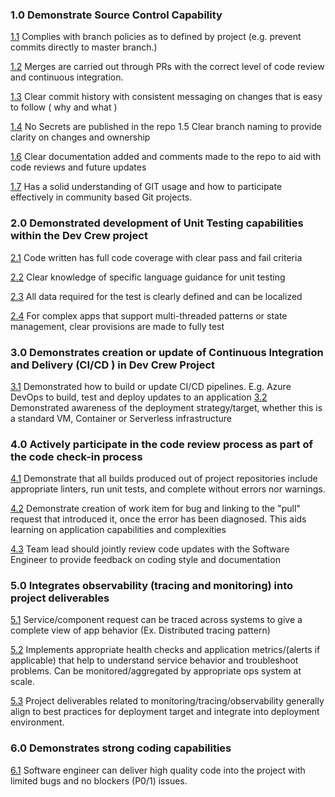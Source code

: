 ### 1.0	 Demonstrate Source Control Capability			
[1.1](#1.1)	 Complies with branch policies as to defined by project (e.g. prevent commits directly to master branch.) 

[1.2](#1.2)	 Merges are carried out through PRs with the correct level of code review and continuous integration. 

[1.3](#1.3)	 Clear commit history with consistent messaging on changes that is easy to follow ( why and what ) 

[1.4](#1.4) No Secrets are published in the repo 
1.5	 Clear branch naming to provide clarity on changes and ownership 

[1.6](#1.5) Clear documentation added and comments made to the repo to aid with code reviews and future updates 

[1.7](#1.7)	 Has a solid understanding of GIT usage and how to participate effectively in community based Git projects. 
	
### 2.0	 Demonstrated development of Unit Testing capabilities within the Dev Crew project 
[2.1](#2.1)	 Code written has full code coverage with clear pass and fail criteria 

[2.2](#2.2)	 Clear knowledge of specific language guidance for unit testing 

[2.3](#2.3)	 All data required for the test is clearly defined and can be localized

[2.4](#2.4)	 For complex apps that support multi-threaded patterns or state management, clear provisions are made to fully test 
	
### 3.0	 Demonstrates creation or update of Continuous Integration and Delivery (CI/CD ) in Dev Crew Project 
[3.1](#3.1)	 Demonstrated how to build or update CI/CD pipelines.  E.g. Azure DevOps to build, test and deploy updates to an application 
[3.2](#3.2)	 Demonstrated awareness of the deployment strategy/target, whether this is a standard VM, Container or Serverless infrastructure 
	
### 4.0	  Actively participate in the code review process as part of the code check-in process 
[4.1](#4.1)	 Demonstrate that all builds produced out of project repositories include appropriate linters, run unit tests, and complete without errors nor warnings.

[4.2](#4.2)	 Demonstrate creation of work item for bug and linking to the "pull" request that introduced it, once the error has been diagnosed. This aids learning on application capabilities and complexities

[4.3](#4.3)	 Team lead should jointly review code updates with the Software Engineer to provide feedback on coding style and documentation 
	
### 5.0	 Integrates observability (tracing and monitoring) into project deliverables 
[5.1](#5.1)	 Service/component request can be traced across systems to give a complete view of app behavior (Ex. Distributed tracing pattern) 

[5.2](#5.2)	 Implements appropriate health checks and application metrics/(alerts if applicable) that help to understand service behavior and troubleshoot problems.  Can be monitored/aggregated by appropriate ops system at scale. 

[5.3](#5.3)	 Project deliverables related to monitoring/tracing/observability generally align to best practices for deployment target and integrate into deployment environment. 
	
### 6.0	 Demonstrates strong coding capabilities 
[6.1](#6.1)	 Software engineer can deliver high quality code into the project with limited bugs and no blockers (P0/1) issues.